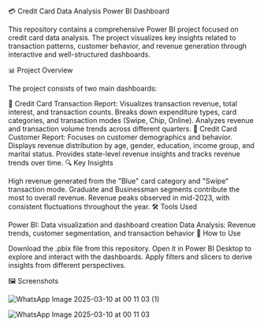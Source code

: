 
💳 Credit Card Data Analysis Power BI Dashboard

This repository contains a comprehensive Power BI project focused on credit card data analysis. The project visualizes key insights related to transaction patterns, customer behavior, and revenue generation through interactive and well-structured dashboards.

📊 Project Overview

The project consists of two main dashboards:

📝 Credit Card Transaction Report:
Visualizes transaction revenue, total interest, and transaction counts.
Breaks down expenditure types, card categories, and transaction modes (Swipe, Chip, Online).
Analyzes revenue and transaction volume trends across different quarters.
👥 Credit Card Customer Report:
Focuses on customer demographics and behavior.
Displays revenue distribution by age, gender, education, income group, and marital status.
Provides state-level revenue insights and tracks revenue trends over time.
🔍 Key Insights

High revenue generated from the "Blue" card category and "Swipe" transaction mode.
Graduate and Businessman segments contribute the most to overall revenue.
Revenue peaks observed in mid-2023, with consistent fluctuations throughout the year.
🛠 Tools Used

Power BI: Data visualization and dashboard creation
Data Analysis: Revenue trends, customer segmentation, and transaction behavior
🚀 How to Use

Download the .pbix file from this repository.
Open it in Power BI Desktop to explore and interact with the dashboards.
Apply filters and slicers to derive insights from different perspectives.


🖼 Screenshots

![WhatsApp Image 2025-03-10 at 00 11 03 (1)](https://github.com/user-attachments/assets/1f44ac41-31c3-4fc5-847a-4d554fe1effb)

![WhatsApp Image 2025-03-10 at 00 11 03](https://github.com/user-attachments/assets/bed1ba18-0a78-423e-82c0-12b6003fc34d)




